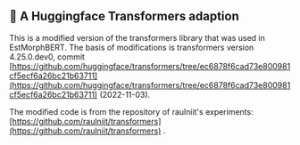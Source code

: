 ## 🤗 A Huggingface Transformers adaption

This is a modified version of the transformers library that was used in EstMorphBERT.
The basis of modifications is transformers version 4.25.0.dev0, commit [https://github.com/huggingface/transformers/tree/ec6878f6cad73e800981cf5ecf6a26bc21b63711](https://github.com/huggingface/transformers/tree/ec6878f6cad73e800981cf5ecf6a26bc21b63711) (2022-11-03). 

The modified code is from the repository of raulniit's experiments: [https://github.com/raulniit/transformers](https://github.com/raulniit/transformers) .

